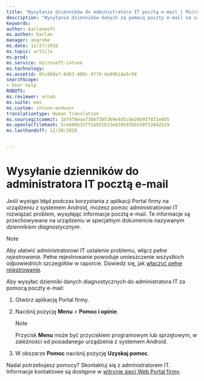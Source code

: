 ```yaml
---
title: "Wysyłanie dzienników do administratora IT pocztą e-mail | Microsoft Docs"
description: "Wysyłanie dzienników danych za pomocą poczty e-mail na urządzeniu z systemem Android"
keywords: 
author: barlanmsft
ms.author: barlan
manager: angrobe
ms.date: 12/27/2016
ms.topic: article
ms.prod: 
ms.service: microsoft-intune
ms.technology: 
ms.assetid: 85c868e7-8d63-480c-9770-4e99614a5c94
searchScope:
- User help
ROBOTS: 
ms.reviewer: arnab
ms.suite: ems
ms.custom: intune-enduser
translationtype: Human Translation
ms.sourcegitcommit: 1bf478eae73bb7385369e4d5cde26b937831e665
ms.openlocfilehash: 5ce680b35ff2a931b13e0395d7bb550f534d2b29
ms.lasthandoff: 12/30/2016


---
```



# <a name="send-logs-to-your-it-admin-using-email"></a>Wysyłanie dzienników do administratora IT pocztą e-mail

Jeśli wystąpi błąd podczas korzystania z aplikacji Portal firmy na urządzeniu z systemem Android, możesz pomóc administratorowi IT rozwiązać problem, wysyłając informacje pocztą e-mail. Te informacje są przechowywane na urządzeniu w specjalnym dokumencie nazywanym _dziennikiem diagnostycznym_.

> [!Note]
> Aby ułatwić administratorowi IT ustalenie problemu, włącz _pełne rejestrowanie_. Pełne rejestrowanie powoduje umieszczenie wszystkich odpowiednich szczegółów w raporcie. Dowiedz się, jak [włączyć pełne rejestrowanie](use-verbose-logging-to-help-your-it-administrator-fix-device-issues-android.md).

Aby wysyłać dzienniki danych diagnostycznych do administratora IT za pomocą poczty e-mail:

1.  Otwórz aplikację Portal firmy.

2.  Naciśnij pozycję **Menu** >  **Pomoc i opinie**.

    > [!NOTE]
    > Przycisk **Menu** może być przyciskiem programowym lub sprzętowym, w zależności od posiadanego urządzenia z systemem Android.

3.  W obszarze **Pomoc** naciśnij pozycję **Uzyskaj pomoc**.

Nadal potrzebujesz pomocy? Skontaktuj się z administratorem IT. Informacje kontaktowe są dostępne w [witrynie sieci Web Portal firmy](http://portal.manage.microsoft.com).

